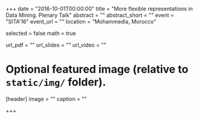 +++
date = "2016-10-01T00:00:00"
title = "More flexible representations in Data Mining. Plenary Talk"
abstract = ""
abstract_short = ""
event = "SITA'16"
event_url = ""
location = "Mohammedia, Morocco"

selected = false
math = true

url_pdf = ""
url_slides = ""
url_video = ""

# Optional featured image (relative to `static/img/` folder).
[header]
image = ""
caption = ""

+++